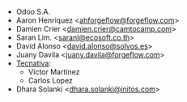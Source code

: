 - Odoo S.A.
- Aaron Henriquez \<<ahforgeflow@forgeflow.com>\>
- Damien Crier \<<damien.crier@camtocamp.com>\>
- Saran Lim. \<<saranl@ecosoft.co.th>\>
- David Alonso \<<david.alonso@solvos.es>\>
- Juany Davila \<<juany.davila@forgeflow.com>\>
- [Tecnativa](https://www.tecnativa.com):
  - Víctor Martínez
  - Carlos Lopez
- Dhara Solanki \<<dhara.solanki@initos.com>\>
